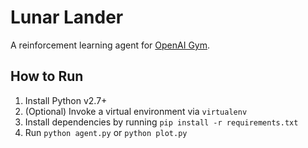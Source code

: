Lunar Lander
============

A reinforcement learning agent for [OpenAI
Gym](https://gym.openai.com/envs/LunarLander-v2).

## How to Run

1. Install Python v2.7+
2. (Optional) Invoke a virtual environment via `virtualenv`
3. Install dependencies by running `pip install -r requirements.txt`
4. Run `python agent.py` or `python plot.py`
